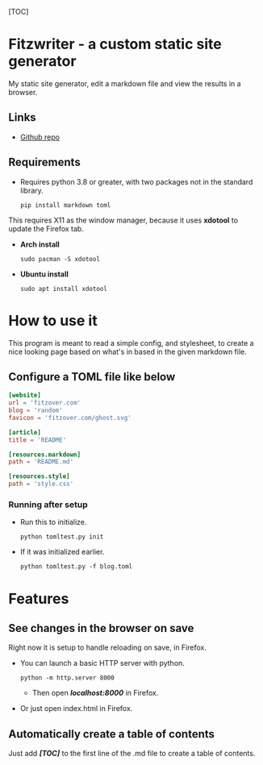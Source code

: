 [TOC]

# Fitzwriter - a custom static site generator

My static site generator, edit a markdown file and view the results in a browser.


## Links
- [Github repo](https://github.com/fitzy1293/fitzwriter)

## Requirements

- Requires python 3.8 or greater, with two packages not in the standard library.

    ```
    pip install markdown toml
    ```

This requires X11 as the window manager, because it uses **xdotool** to update the Firefox tab.

- **Arch install**

    ```
    sudo pacman -S xdotool
    ```

- **Ubuntu install**

    ```
    sudo apt install xdotool
    ```

# How to use it

This program is meant to read a simple config, and stylesheet, to create a nice looking page based on what's in based in the given markdown file.

## Configure a TOML file like below

```toml
[website]
url = 'fitzover.com'
blog = 'random'
favicon = 'fitzover.com/ghost.svg'

[article]
title = 'README'

[resources.markdown]
path = 'README.md'

[resources.style]
path = 'style.css'

```

### Running after setup

- Run this to initialize.

    ```
    python tomltest.py init
    ```

- If it was initialized earlier.

    ```
    python tomltest.py -f blog.toml
    ```

# Features




## See changes in the browser on save

Right now it is setup to handle reloading on save, in Firefox.

- You can launch a basic HTTP server with python.

    ```
    python -m http.server 8000
    ```

    - Then open ***localhost:8000*** in Firefox.

- Or just open index.html in Firefox.

## Automatically create a table of contents

Just add ***\[TOC\]*** to the first line of the .md file to create a table of contents.

